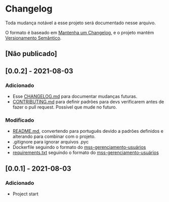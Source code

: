 # Changelog

Toda mudança notável a esse projeto será documentado nesse arquivo.

O formato é baseado em [Mantenha um Changelog](https://keepachangelog.com/pt-BR/1.0.0/),
e o projeto mantém [Versionamento Semântico](https://semver.org/lang/pt-BR/).

## [Não publicado]


## [0.0.2] - 2021-08-03
### Adicionado
- Esse [CHANGELOG.md](./CHANGELOG.md) para documentar mudanças futuras.
- [CONTRIBUTING.md](./CONTRIBUTING.md) para definir padrões para devs verificarem antes de fazer o pull request. Possível que mude no futuro.

### Modificado
- [README.md](./README.md), convertendo para português devido a padrões definidos e alterando para combinar com o projeto.
- .gitignore para ignorar arquivos .pyc
- Dockerfile seguindo o formato do [mss-gerenciamento-usuários](https://github.com/Maua-Dev/mss-gerenciamento-usuarios/blob/main/Dockerfile)
- [requirements.txt](./requirements.txt) seguindo o formato do [mss-gerenciamento-usuários](https://github.com/Maua-Dev/mss-gerenciamento-usuarios/blob/main/requirements.txt)

## [0.0.1] - 2021-08-03
### Adicionado
- Project start
